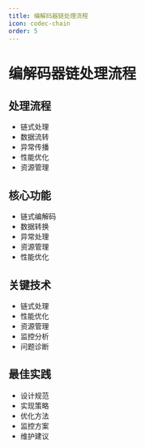 ```yaml
---
title: 编解码器链处理流程
icon: codec-chain
order: 5
---
```


# 编解码器链处理流程

## 处理流程
- 链式处理
- 数据流转
- 异常传播
- 性能优化
- 资源管理

## 核心功能
- 链式编解码
- 数据转换
- 异常处理
- 资源管理
- 性能优化

## 关键技术
- 链式处理
- 性能优化
- 资源管理
- 监控分析
- 问题诊断

## 最佳实践
- 设计规范
- 实现策略
- 优化方法
- 监控方案
- 维护建议
